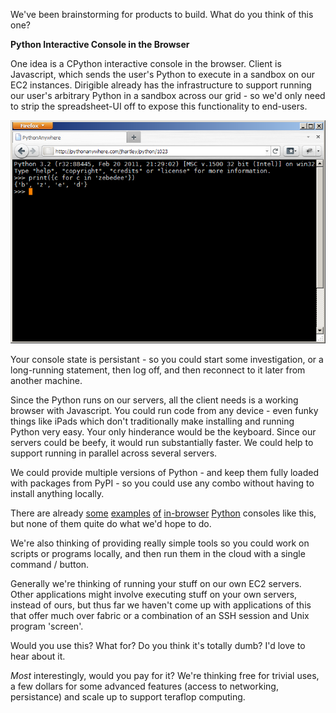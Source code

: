 <!--
.. title: Your Python, Our Servers : What could possibly go wrong?
.. slug: your-python-our-servers-what-could-possibly-go-wrong
.. date: 2011-04-01 17:33:46-05:00
.. tags: geek,software,python
.. link: 
.. description: 
.. type: text
-->


We've been brainstorming for products to build. What do you think of
this one?

**Python Interactive Console in the Browser**

One idea is a CPython interactive console in the browser. Client is
Javascript, which sends the user's Python to execute in a sandbox on our
EC2 instances. Dirigible already has the infrastructure to support
running our user's arbitrary Python in a sandbox across our grid - so
we'd only need to strip the spreadsheet-UI off to expose this
functionality to end-users.

[![Python in the browser](/files/2011/04/python-in-browser.png "Python in the browser")](/files/2011/04/python-in-browser.png)

Your console state is persistant - so you could start some
investigation, or a long-running statement, then log off, and then
reconnect to it later from another machine.

Since the Python runs on our servers, all the client needs is a working
browser with Javascript. You could run code from any device - even funky
things like iPads which don't traditionally make installing and running
Python very easy. Your only hinderance would be the keyboard. Since our
servers could be beefy, it would run substantially faster. We could help
to support running in parallel across several servers.

We could provide multiple versions of Python - and keep them fully
loaded with packages from PyPI - so you could use any combo without
having to install anything locally.

There are already [some](http://www.trypython.org "trypython")
[examples](http://runroot.com/ "runroot")
[of](http://shell.appspot.com "AppEngine shell")
[in-browser](http://www.datamech.com/devan/trypython/trypython.py "datamech")
[Python](http://www.skulpt.org/ "skulpt") consoles like this, but none
of them quite do what we'd hope to do.

We're also thinking of providing really simple tools so you could work
on scripts or programs locally, and then run them in the cloud with a
single command / button.

Generally we're thinking of running your stuff on our own EC2 servers.
Other applications might involve executing stuff on your own servers,
instead of ours, but thus far we haven't come up with applications of
this that offer much over fabric or a combination of an SSH session and
Unix program 'screen'.

Would you use this? What for? Do you think it's totally dumb? I'd love
to hear about it.

*Most* interestingly, would you pay for it? We're thinking free for
trivial uses, a few dollars for some advanced features (access to
networking, persistance) and scale up to support teraflop computing.
